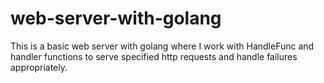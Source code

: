 # web-server-with-golang

This is a basic web server with golang where I work with HandleFunc and handler functions 
to serve specified http requests and handle failures appropriately.
